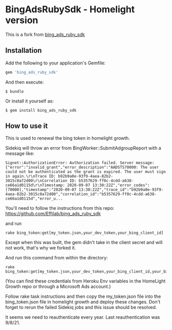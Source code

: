 # BingAdsRubySdk - Homelight version

This is a fork from [bing_ads_ruby_sdk](https://github.com/Effilab/bing_ads_ruby_sdk.) 
## Installation

Add the following to your application's Gemfile:

```ruby
gem 'bing_ads_ruby_sdk'
```

And then execute:

    $ bundle

Or install it yourself as:

    $ gem install bing_ads_ruby_sdk

## How to use it
This is used to renewal the bing token in homelight growth.

Sidekiq will throw an error from BingWorker::SubmitAdgroupReport with a message like:


    Signet::AuthorizationError: Authorization failed. Server message: {"error":"invalid_grant","error_description":"AADSTS70000: The user could not be authenticated as the grant is expired. The user must sign in again.\r\nTrace ID: b92b9a0e-93f9-4aea-82b2-3015c0a72d00\r\nCorrelation ID: b5357629-ff0c-4cdd-a638-ce66a1d0115d\r\nTimestamp: 2020-09-07 13:30:22Z","error_codes":[70000],"timestamp":"2020-09-07 13:30:22Z","trace_id":"b92b9a0e-93f9-4aea-82b2-3015c0a72d00","correlation_id":"b5357629-ff0c-4cdd-a638-ce66a1d0115d","error_u...


You'll need to follow the instructions from this repo: https://github.com/Effilab/bing_ads_ruby_sdk

and run 

```
rake bing_token:get[my_token.json,your_dev_token,your_bing_client_id]
```

Except when this was built, the gem didn't take in the client secret and will not work, that's why we forked it. 

And run this command from within the directory:

```
rake bing_token:get[my_token.json,your_dev_token,your_bing_client_id,your_bing_secret]
```

(You can find these credentials from Heroku Env variables in the HomeLight Growth repo or through a Microsoft Ads account.)

Follow rake task instructions and then copy the my_token.json file into the bing_token.json file in homelight growth and deploy these changes. Don't forget to rerun the failed Sidekiq jobs and this issue should be resolved.

It seems we need to reauthenticate every year. Last reauthentication was 9/8/21.